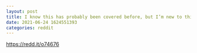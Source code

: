 ```yaml
--- 
layout: post 
title: I know this has probably been covered before, but I’m new to this. 
date: 2021-06-24 1624551393 
categories: reddit 
--- 
```

https://redd.it/o74676